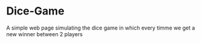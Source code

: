 # Dice-Game

A simple web page simulating the dice game in which every timme we get a new winner between 2 players
